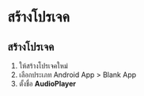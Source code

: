 
# สร้างโปรเจค

## สร้างโปรเจค 

1. ให้สร้างโปรเจคใหม่
2. เลือกประเภท Android App > Blank App 
3. ตั้งชื่อ **AudioPlayer**

